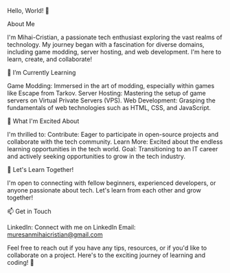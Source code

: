 Hello, World! 👋

About Me

I'm Mihai-Cristian, a passionate tech enthusiast exploring the vast realms of technology. My journey began with a fascination for diverse domains, including game modding, server hosting, and web development. I'm here to learn, create, and collaborate!

🌱 I’m Currently Learning

Game Modding: Immersed in the art of modding, especially within games like Escape from Tarkov.
Server Hosting: Mastering the setup of game servers on Virtual Private Servers (VPS).
Web Development: Grasping the fundamentals of web technologies such as HTML, CSS, and JavaScript.

🚀 What I'm Excited About

I'm thrilled to:
Contribute: Eager to participate in open-source projects and collaborate with the tech community.
Learn More: Excited about the endless learning opportunities in the tech world.
Goal: Transitioning to an IT career and actively seeking opportunities to grow in the tech industry.

🤝 Let's Learn Together!

I'm open to connecting with fellow beginners, experienced developers, or anyone passionate about tech. Let's learn from each other and grow together!

📫 Get in Touch

LinkedIn: Connect with me on LinkedIn
Email: muresanmihaicristian@gmail.com

Feel free to reach out if you have any tips, resources, or if you'd like to collaborate on a project. Here's to the exciting journey of learning and coding! 🌟
